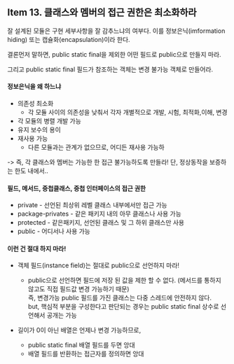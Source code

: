 ## Item 13. 클래스와 멤버의 접근 권한은 최소화하라

잘 설계된 모듈은 구현 세부사항을 잘 감추느냐의 여부다. 이를 정보은닉\(imformation hiding\) 또는 캡슐화\(encapsulation\)이라 한다.

결론먼저 말하면, public static final을 제외한 어떤 필드로 public으로 만들지 마라.

그리고 public static final 필드가 참조하는 객체는 변경 불가능 객체로 만들어라.

#### 정보은닉을 왜 하느냐

* 의존성 최소화
  * 각 모듈 사이의 의존성을 낮춰서 각자 개별적으로 개발, 시험, 최적화,이해, 변경
* 각 모듈의 병렬 개발 가능
* 유지 보수의 용이
* 재사용 가능
  * 다른 모듈과는 관계가 없으므로, 어디든 재사용 가능하

-&gt;  즉, 각 클래스와 멤버는 가능한 한 접근 불가능하도록 만들라! 단, 정상동작을 보증하는 한도 내에서..

#### 필드, 메서드, 중첩클래스, 중첩 인터페이스의 접근 권한

* private - 선언된 최상위 레벨 클래스 내부에서만 접근 가능
* package-privates - 같은 패키지 내의 아무 클래스나 사용 가능 
* protected - 같은패키지, 선언된 클래스 및 그 하위 클래스만 사용
* public - 어디서나 사용 가능

#### 이런 건 절대 하지 마라!

* 객체 필드\(instance field\)는 절대로 public으로 선언하지 마라!

  * public으로 선언하면 필드에 저장 된 값을 제한 할 수 없다. \(메서드를 통하지 않고도 직접 필드값 변경 가능하기 때문\)  
    즉, 변경가능 public 필드를 가진 클래스는 다중 스레드에 안전하지 않다.  
    but, 핵심적 부분을 구성한다고 판단되는 경우는 public static final 상수로 선언해서 공개는 가능

* 길이가 0이 아닌 배열은 언제나 변경 가능하므로,

  * public static final 배열 필드를 두면 앙대
  * 배열 필드를 반환하는 접근자를 정의하면 앙대



